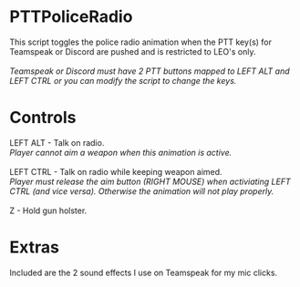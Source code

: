 # PTTPoliceRadio
This script toggles the police radio animation when the PTT key(s) for Teamspeak or Discord are pushed and is restricted to LEO's only.
<br><br>
*Teamspeak or Discord must have 2 PTT buttons mapped to LEFT ALT and LEFT CTRL or you can modify the script to change the keys.*
<br>
# Controls
LEFT ALT - Talk on radio.
<br>
*Player cannot aim a weapon when this animation is active.*
<br><br>
LEFT CTRL - Talk on radio while keeping weapon aimed.
<br>
*Player must release the aim button (RIGHT MOUSE) when activiating LEFT CTRL (and vice versa). Otherwise the animation will not play properly.*
<br><br>
Z - Hold gun holster.
# Extras
Included are the 2 sound effects I use on Teamspeak for my mic clicks.
